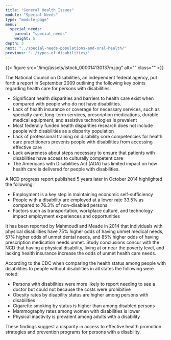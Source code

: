 ```yaml
---
title: "General Health Issues"
module: "Special Needs"
type: "module-page"
menu:
  special_needs:
    parent: "special_needs"
    weight: 5
depth: 3
next: "../special-needs-populations-and-oral-health/"
previous: "../types-of-disabilities/"
---
```

<div class="pageblock right img-polaroid img-rounded">
<div class="caption">
</div>{{< figure src="/img/assets/istock_000014130137m.jpg" alt="" class="" >}}</div><div class="pageblock"><p>The National Council on Disabilities, an independent federal agency, put forth a report in September 2009 outlining the following key points regarding health care for persons with disabilities:</p>
<ul>
<li>Significant health disparities and barriers to health care exist when compared with people who do not have disabilities.</li>
<li>Lack of  health insurance or coverage for necessary services, such as specialty care, long-term services, prescription medications, durable medical equipment, and assistive technologies is prevalent</li>
<li>Most federally funded health disparities research does not include people with disabilities as a disparity population</li>
<li>Lack of professional training on disability core competencies for health care practitioners prevents people with disabilities from accessing effective care</li>
<li>Lack awareness about steps necessary to ensure that patients with disabilities have access to culturally competent care</li>
<li>The Americans with Disabilities Act (ADA) has limited impact on how health care is delivered for people with disabilities.</li>
</ul>
<p>A NCD progress report published 5 years later in October 2014 highlighted the following:</p>
<ul>
<li>Employment is a key step in maintaining economic self-sufficiency</li>
<li>People with a disability are employed at a lower rate 33.5% as compared to 76.3% of non-disabled persons</li>
<li>Factors such as transportation, workplace culture, and technology impact employment experiences and opportunities</li>
</ul>
<p>It has been reported by Mahmoudi and Meade in 2014 that individuals with physical disabilities have 75% higher odds of having unmet medical needs, 57% higher odds of unmet dental needs, and 85% higher odds of having prescription medication needs unmet. Study conclusions concur with the NCD that having a physical disability, living at or near the poverty level, and lacking health insurance increase the odds of unmet health care needs.</p>
<p>According to the CDC when comparing the health status among people with disabilities to people without disabilities in all states the following were noted:</p>
<ul>
<li>Persons with disabilities were more likely to report needing to see a doctor but could not because the costs were prohibitive</li>
<li>Obesity rates by disability status are higher among persons with disabilities</li>
<li>Cigarette smoking by status is higher than among disabled persons</li>
<li>Mammography rates among women with disabilities is lower</li>
<li>Physical inactivity is prevalent among adults with a disability</li>
</ul>
<p>These findings suggest a disparity in access to effective health promotion strategies and prevention programs for persons with a disability.</p>
</div>